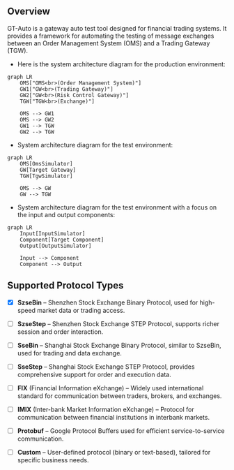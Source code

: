 ## Overview
GT-Auto is a gateway auto test tool designed for financial trading systems. It provides a framework for automating the testing of message exchanges between an Order Management System (OMS) and a Trading Gateway (TGW).
- Here is the system architecture diagram for the production environment:
```mermaid
graph LR
    OMS["OMS<br>(Order Management System)"]
    GW1["GW<br>(Trading Gateway)"]
    GW2["GW<br>(Risk Control Gateway)"]
    TGW["TGW<br>(Exchange)"]

    OMS --> GW1
    OMS --> GW2
    GW1 --> TGW
    GW2 --> TGW
```
- System architecture diagram for the test environment:
```mermaid
graph LR
    OMS[OmsSimulator]
    GW[Target Gateway]
    TGW[TgwSimulator]

    OMS --> GW
    GW --> TGW
```
- System architecture diagram for the test environment with a focus on the input and output components:
```mermaid
graph LR
    Input[InputSimulator]
    Component[Target Component]
    Output[OutputSimulator]

    Input --> Component
    Component --> Output
```
##  Supported Protocol Types

- [x] **SzseBin** – Shenzhen Stock Exchange Binary Protocol, used for high-speed market data or trading access.
- [ ] **SzseStep** – Shenzhen Stock Exchange STEP Protocol, supports richer session and order interaction.
- [ ] **SseBin** – Shanghai Stock Exchange Binary Protocol, similar to SzseBin, used for trading and data exchange.
- [ ] **SseStep** – Shanghai Stock Exchange STEP Protocol, provides comprehensive support for order and execution data.
- [ ] **FIX** (Financial Information eXchange) – Widely used international standard for communication between traders, brokers, and exchanges.
- [ ] **IMIX** (Inter-bank Market Information eXchange) – Protocol for communication between financial institutions in interbank markets.
- [ ] **Protobuf** – Google Protocol Buffers used for efficient service-to-service communication.
- [ ] **Custom** – User-defined protocol (binary or text-based), tailored for specific business needs.


